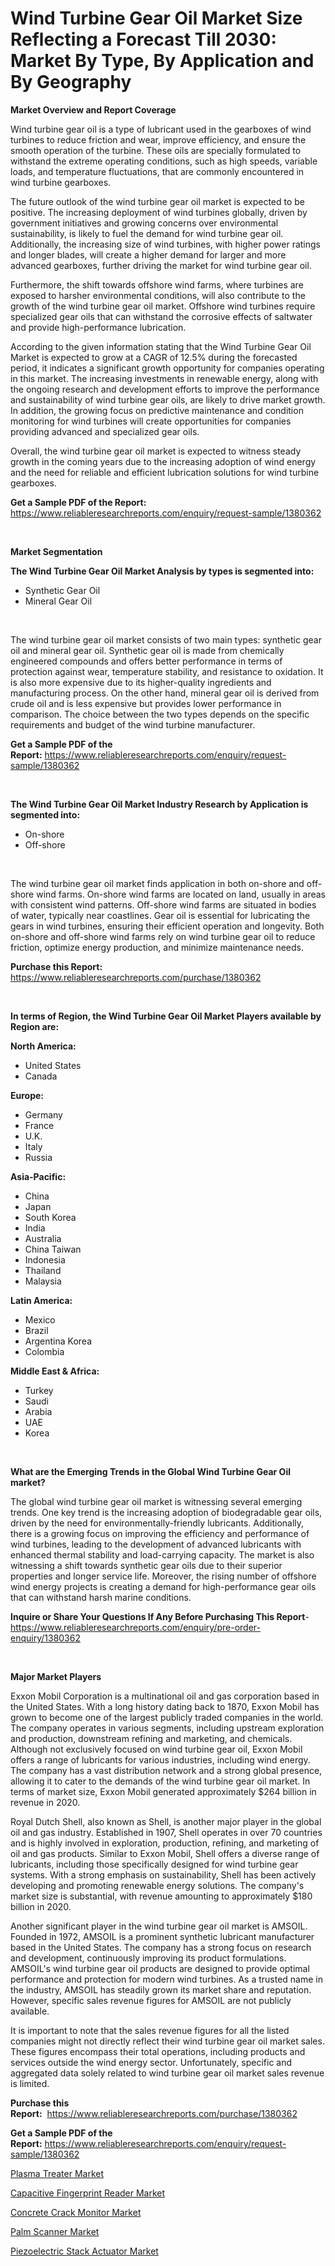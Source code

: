 <p><h1>Wind Turbine Gear Oil Market Size Reflecting a Forecast Till 2030: Market By Type, By Application and By Geography</h1></p><p><strong>Market Overview and Report Coverage</strong></p>
<p><p>Wind turbine gear oil is a type of lubricant used in the gearboxes of wind turbines to reduce friction and wear, improve efficiency, and ensure the smooth operation of the turbine. These oils are specially formulated to withstand the extreme operating conditions, such as high speeds, variable loads, and temperature fluctuations, that are commonly encountered in wind turbine gearboxes.</p><p>The future outlook of the wind turbine gear oil market is expected to be positive. The increasing deployment of wind turbines globally, driven by government initiatives and growing concerns over environmental sustainability, is likely to fuel the demand for wind turbine gear oil. Additionally, the increasing size of wind turbines, with higher power ratings and longer blades, will create a higher demand for larger and more advanced gearboxes, further driving the market for wind turbine gear oil.</p><p>Furthermore, the shift towards offshore wind farms, where turbines are exposed to harsher environmental conditions, will also contribute to the growth of the wind turbine gear oil market. Offshore wind turbines require specialized gear oils that can withstand the corrosive effects of saltwater and provide high-performance lubrication.</p><p>According to the given information stating that the Wind Turbine Gear Oil Market is expected to grow at a CAGR of 12.5% during the forecasted period, it indicates a significant growth opportunity for companies operating in this market. The increasing investments in renewable energy, along with the ongoing research and development efforts to improve the performance and sustainability of wind turbine gear oils, are likely to drive market growth. In addition, the growing focus on predictive maintenance and condition monitoring for wind turbines will create opportunities for companies providing advanced and specialized gear oils.</p><p>Overall, the wind turbine gear oil market is expected to witness steady growth in the coming years due to the increasing adoption of wind energy and the need for reliable and efficient lubrication solutions for wind turbine gearboxes.</p></p>
<p><strong>Get a Sample PDF of the Report:</strong> <a href="https://www.reliableresearchreports.com/enquiry/request-sample/1380362">https://www.reliableresearchreports.com/enquiry/request-sample/1380362</a></p>
<p>&nbsp;</p>
<p><strong>Market Segmentation</strong></p>
<p><strong>The Wind Turbine Gear Oil Market Analysis by types is segmented into:</strong></p>
<p><ul><li>Synthetic Gear Oil</li><li>Mineral Gear Oil</li></ul></p>
<p>&nbsp;</p>
<p><p>The wind turbine gear oil market consists of two main types: synthetic gear oil and mineral gear oil. Synthetic gear oil is made from chemically engineered compounds and offers better performance in terms of protection against wear, temperature stability, and resistance to oxidation. It is also more expensive due to its higher-quality ingredients and manufacturing process. On the other hand, mineral gear oil is derived from crude oil and is less expensive but provides lower performance in comparison. The choice between the two types depends on the specific requirements and budget of the wind turbine manufacturer.</p></p>
<p><strong>Get a Sample PDF of the Report:</strong>&nbsp;<a href="https://www.reliableresearchreports.com/enquiry/request-sample/1380362">https://www.reliableresearchreports.com/enquiry/request-sample/1380362</a></p>
<p>&nbsp;</p>
<p><strong>The Wind Turbine Gear Oil Market Industry Research by Application is segmented into:</strong></p>
<p><ul><li>On-shore</li><li>Off-shore</li></ul></p>
<p>&nbsp;</p>
<p><p>The wind turbine gear oil market finds application in both on-shore and off-shore wind farms. On-shore wind farms are located on land, usually in areas with consistent wind patterns. Off-shore wind farms are situated in bodies of water, typically near coastlines. Gear oil is essential for lubricating the gears in wind turbines, ensuring their efficient operation and longevity. Both on-shore and off-shore wind farms rely on wind turbine gear oil to reduce friction, optimize energy production, and minimize maintenance needs.</p></p>
<p><strong>Purchase this Report:</strong>&nbsp; <a href="https://www.reliableresearchreports.com/purchase/1380362">https://www.reliableresearchreports.com/purchase/1380362</a></p>
<p>&nbsp;</p>
<p><strong>In terms of Region, the Wind Turbine Gear Oil Market Players available by Region are:</strong></p>
<p>
    <p> <strong> North America: </strong>
        <ul>
            <li>United States</li>
            <li>Canada</li>
        </ul>
        </p> 
    <p> <strong> Europe: </strong>
        <ul>
            <li>Germany</li>
            <li>France</li>
            <li>U.K.</li>
            <li>Italy</li>
            <li>Russia</li>
        </ul>
        </p> 
    <p> <strong> Asia-Pacific: </strong>
        <ul>
            <li>China</li>
            <li>Japan</li>
            <li>South Korea</li>
            <li>India</li>
            <li>Australia</li>
            <li>China Taiwan</li>
            <li>Indonesia</li>
            <li>Thailand</li>
            <li>Malaysia</li>
        </ul>
        </p> 
    <p> <strong> Latin America: </strong>
        <ul>
            <li>Mexico</li>
            <li>Brazil</li>
            <li>Argentina Korea</li>
            <li>Colombia</li>
        </ul>
        </p> 
    <p> <strong> Middle East & Africa: </strong>
        <ul>
            <li>Turkey</li>
            <li>Saudi</li>
            <li>Arabia</li>
            <li>UAE</li>
            <li>Korea</li>
        </ul>
    </p>
    </p>
<p>&nbsp;</p>
<p><strong>What are the Emerging Trends in the Global Wind Turbine Gear Oil market?</strong></p>
<p><p>The global wind turbine gear oil market is witnessing several emerging trends. One key trend is the increasing adoption of biodegradable gear oils, driven by the need for environmentally-friendly lubricants. Additionally, there is a growing focus on improving the efficiency and performance of wind turbines, leading to the development of advanced lubricants with enhanced thermal stability and load-carrying capacity. The market is also witnessing a shift towards synthetic gear oils due to their superior properties and longer service life. Moreover, the rising number of offshore wind energy projects is creating a demand for high-performance gear oils that can withstand harsh marine conditions.</p></p>
<p><strong>Inquire or Share Your Questions If Any Before Purchasing This Report</strong>- <a href="https://www.reliableresearchreports.com/enquiry/pre-order-enquiry/1380362">https://www.reliableresearchreports.com/enquiry/pre-order-enquiry/1380362</a></p>
<p>&nbsp;</p>
<p><strong>Major Market Players</strong></p>
<p><p>Exxon Mobil Corporation is a multinational oil and gas corporation based in the United States. With a long history dating back to 1870, Exxon Mobil has grown to become one of the largest publicly traded companies in the world. The company operates in various segments, including upstream exploration and production, downstream refining and marketing, and chemicals. Although not exclusively focused on wind turbine gear oil, Exxon Mobil offers a range of lubricants for various industries, including wind energy. The company has a vast distribution network and a strong global presence, allowing it to cater to the demands of the wind turbine gear oil market. In terms of market size, Exxon Mobil generated approximately $264 billion in revenue in 2020.</p><p>Royal Dutch Shell, also known as Shell, is another major player in the global oil and gas industry. Established in 1907, Shell operates in over 70 countries and is highly involved in exploration, production, refining, and marketing of oil and gas products. Similar to Exxon Mobil, Shell offers a diverse range of lubricants, including those specifically designed for wind turbine gear systems. With a strong emphasis on sustainability, Shell has been actively developing and promoting renewable energy solutions. The company's market size is substantial, with revenue amounting to approximately $180 billion in 2020.</p><p>Another significant player in the wind turbine gear oil market is AMSOIL. Founded in 1972, AMSOIL is a prominent synthetic lubricant manufacturer based in the United States. The company has a strong focus on research and development, continuously improving its product formulations. AMSOIL's wind turbine gear oil products are designed to provide optimal performance and protection for modern wind turbines. As a trusted name in the industry, AMSOIL has steadily grown its market share and reputation. However, specific sales revenue figures for AMSOIL are not publicly available.</p><p>It is important to note that the sales revenue figures for all the listed companies might not directly reflect their wind turbine gear oil market sales. These figures encompass their total operations, including products and services outside the wind energy sector. Unfortunately, specific and aggregated data solely related to wind turbine gear oil market sales revenue is limited.</p></p>
<p><strong>Purchase this Report:</strong>&nbsp;&nbsp;<a href="https://www.reliableresearchreports.com/purchase/1380362">https://www.reliableresearchreports.com/purchase/1380362</a></p>
<p></p>
<p><strong>Get a Sample PDF of the Report:</strong>&nbsp;<a href="https://www.reliableresearchreports.com/enquiry/request-sample/1380362">https://www.reliableresearchreports.com/enquiry/request-sample/1380362</a></p>
<p><p><a href="https://medium.com/@read.code.store/plasma-treater-market-insights-into-market-cagr-market-trends-and-growth-strategies-9ad405f3f33d">Plasma Treater Market</a></p><p><a href="https://medium.com/@charityrice2662/capacitive-fingerprint-reader-market-research-report-its-history-and-forecast-2023-to-2030-3edb8a89eed0">Capacitive Fingerprint Reader Market</a></p><p><a href="https://medium.com/@palm.quick.roof/concrete-crack-monitor-market-analysis-its-cagr-market-segmentation-and-global-industry-overview-1459bbfb1bd2">Concrete Crack Monitor Market</a></p><p><a href="https://medium.com/@there.mix.bring/palm-scanner-market-comprehensive-assessment-by-type-application-and-geography-4cee62a6b5fa">Palm Scanner Market</a></p><p><a href="https://medium.com/@jarredmertz2772/piezoelectric-stack-actuator-market-trends-and-market-analysis-forecasted-for-period-2023-2030-88e22075b67d">Piezoelectric Stack Actuator Market</a></p></p>